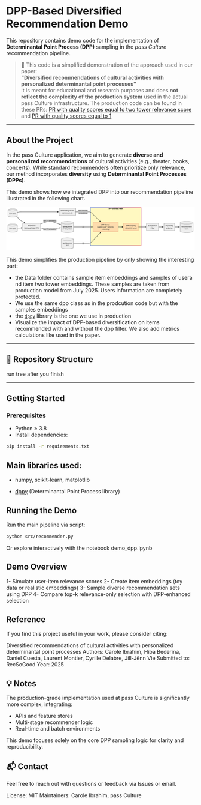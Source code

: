 # DPP-Based Diversified Recommendation Demo

This repository contains demo code for the implementation of **Determinantal Point Process (DPP)** sampling in the *pass Culture* recommendation pipeline.

> 🔬 This code is a simplified demonstration of the approach used in our paper:  
> **"Diversified recommendations of cultural activities with personalized determinantal point processes"**  
> It is meant for educational and research purposes and does **not reflect the complexity of the production system** used in the actual pass Culture infrastructure.
> The production code can be found in these PRs: [PR with quality scores equal to two tower relevance score](https://github.com/pass-culture/data-gcp/pull/4074) and [PR with quality scores equal to 1](https://github.com/pass-culture/data-gcp/pull/4073)

---

## About the Project

In the pass Culture application, we aim to generate **diverse and personalized recommendations** of cultural activities (e.g., theater, books, concerts). While standard recommenders often prioritize only relevance, our method incorporates **diversity** using **Determinantal Point Processes (DPPs)**.

This demo shows how we integrated DPP into our recommendation pipeline illustrated in the following chart.

![alt text](images/pipeline_diagram.png "Overview of the pass Culture recommender architecture with DPP integration.")

This demo simplifies the production pipeline by only showing the interesting part: 
- the Data folder contains sample item embeddings and samples of usera nd item two tower embeddings. These samples are taken from production model from July 2025. Users information are completely protected.
- We use the same dpp class as in the prodcution code but with the samples embeddings
- the [`dppy`](https://github.com/guilgautier/dppy) library is the one we use in production 
- Visualize the impact of DPP-based diversification on items recommended with and without the dpp filter. We also add metrics calculations like used in the paper. 

---

## 📁 Repository Structure
run tree after you finish

---

## Getting Started

### Prerequisites

- Python ≥ 3.8
- Install dependencies:

```bash
pip install -r requirements.txt
```

## Main libraries used:

- numpy, scikit-learn, matplotlib

- [dppy](https://dppy.readthedocs.io/en/latest/) (Determinantal Point Process library)

## Running the Demo
Run the main pipeline via script:

```bash
python src/recommender.py
```

Or explore interactively with the notebook demo_dpp.ipynb

## Demo Overview
1- Simulate user-item relevance scores
2- Create item embeddings (toy data or realistic embeddings)
3- Sample diverse recommendation sets using DPP
4- Compare top-k relevance-only selection with DPP-enhanced selection

## Reference
If you find this project useful in your work, please consider citing:

Diversified recommendations of cultural activities with personalized determinantal point processes
Authors: Carole Ibrahim, Hiba Bederina, Daniel Cuesta, Laurent Montier, Cyrille Delabre, Jill-Jênn Vie
Submitted to: RecSoGood
Year: 2025

## 💡 Notes
The production-grade implementation used at pass Culture is significantly more complex, integrating:
- APIs and feature stores
- Multi-stage recommender logic
- Real-time and batch environments

This demo focuses solely on the core DPP sampling logic for clarity and reproducibility.

## 📬 Contact
Feel free to reach out with questions or feedback via Issues or email.

License: MIT
Maintainers: Carole Ibrahim, pass Culture

